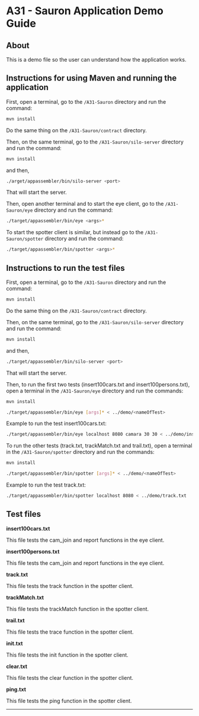 # A31 - Sauron Application Demo Guide

## About

This is a demo file so the user can understand how the application works.

## Instructions for using Maven and running the application

First, open a terminal, go to the ```/A31-Sauron``` directory and run the command:
```bash
mvn install
``` 


Do the same thing on the ```/A31-Sauron/contract``` directory.


Then, on the same terminal, go to the ```/A31-Sauron/silo-server``` directory and run the command:
```bash
mvn install
``` 
and then,
```bash
./arget/appassembler/bin/silo-server <port>
``` 



That will start the server.

Then, open another terminal and to start the eye client, go to the ```/A31-Sauron/eye``` directory and run the command:
```bash
./target/appassembler/bin/eye <args>*
```

To start the spotter client is similar, but instead go to the ```/A31-Sauron/spotter``` directory and run the command:
```bash
./target/appassembler/bin/spotter <args>*
```

## Instructions to run the test files

First, open a terminal, go to the ```/A31-Sauron``` directory and run the command:
```bash
mvn install
``` 


Do the same thing on the ```/A31-Sauron/contract``` directory.


Then, on the same terminal, go to the ```/A31-Sauron/silo-server``` directory and run the command:
```bash
mvn install
``` 
and then,
```bash
./target/appassembler/bin/silo-server <port>
``` 

That will start the server.


Then, to run the first two tests (insert100cars.txt and insert100persons.txt), open a terminal in the ```/A31-Sauron/eye``` directory and run the commands:
```bash
mvn install
``` 
```bash
./target/appassembler/bin/eye [args]* < ../demo/<nameOfTest>
```


Example to run the test insert100cars.txt: 

```bash
./target/appassembler/bin/eye localhost 8080 camara 30 30 < ../demo/insert100cars.txt
```

To run the other tests (track.txt, trackMatch.txt and trail.txt), open a terminal in the ```/A31-Sauron/spotter``` directory and run the commands:
```bash
mvn install
``` 
```bash
./target/appassembler/bin/spotter [args]* < ../demo/<nameOfTest>
```

Example to run the test track.txt:
```bash
./target/appassembler/bin/spotter localhost 8080 < ../demo/track.txt
``` 

## Test files

**insert100cars.txt** 

  This file tests the cam_join and report functions in the eye client.
  
**insert100persons.txt**

  This file tests the cam_join and report functions in the eye client.
  
**track.txt**

  This file tests the track function in the spotter client.
  
**trackMatch.txt**

  This file tests the trackMatch function in the spotter client.
  
**trail.txt**

  This file tests the trace function in the spotter client.
  
**init.txt**

  This file tests the init function in the spotter client.
  
**clear.txt**

  This file tests the clear function in the spotter client.
  
**ping.txt**

  This file tests the ping function in the spotter client.
 
----

